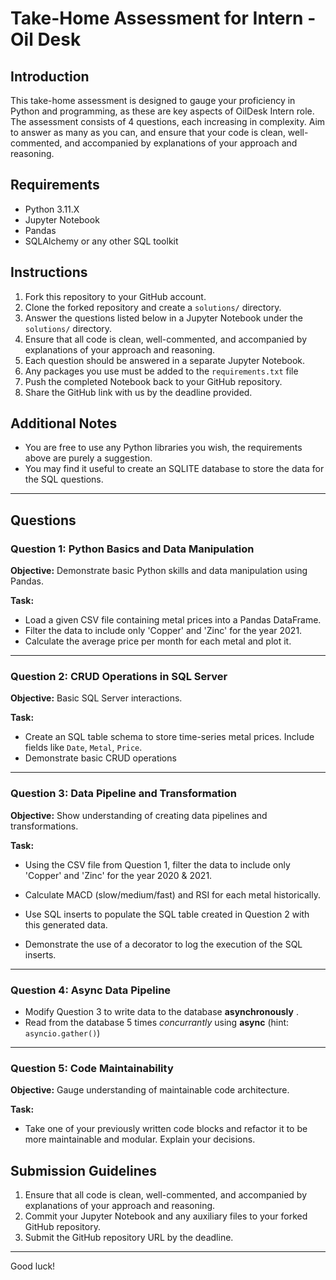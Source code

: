 # Take-Home Assessment for Intern - Oil Desk

## Introduction

This take-home assessment is designed to gauge your proficiency in Python and programming, as these are key aspects of OilDesk Intern role. The assessment consists of 4 questions, each increasing in complexity. Aim to answer as many as you can, and ensure that your code is clean, well-commented, and accompanied by explanations of your approach and reasoning.

## Requirements

- Python 3.11.X
- Jupyter Notebook
- Pandas
- SQLAlchemy or any other SQL toolkit

## Instructions

1. Fork this repository to your GitHub account.
2. Clone the forked repository and create a `solutions/` directory.
3. Answer the questions listed below in a Jupyter Notebook under the `solutions/` directory.
4. Ensure that all code is clean, well-commented, and accompanied by explanations of your approach and reasoning.
5. Each question should be answered in a separate Jupyter Notebook.
6. Any packages you use must be added to the `requirements.txt` file 
7. Push the completed Notebook back to your GitHub repository.
8. Share the GitHub link with us by the deadline provided.

## Additional Notes

- You are free to use any Python libraries you wish, the requirements above are purely a suggestion.
- You may find it useful to create an SQLITE database to store the data for the SQL questions.

---

## Questions

### Question 1: Python Basics and Data Manipulation
**Objective:** Demonstrate basic Python skills and data manipulation using Pandas.

**Task:**
- Load a given CSV file containing metal prices into a Pandas DataFrame.
- Filter the data to include only 'Copper' and 'Zinc' for the year 2021.
- Calculate the average price per month for each metal and plot it.

---

### Question 2: CRUD Operations in SQL Server
**Objective:** Basic SQL Server interactions.

**Task:**
- Create an SQL table schema to store time-series metal prices. Include fields like `Date`, `Metal`, `Price`.
- Demonstrate basic CRUD operations

---

### Question 3: Data Pipeline and Transformation
**Objective:** Show understanding of creating data pipelines and transformations.

**Task:**
- Using the CSV file from Question 1, filter the data to include only 'Copper' and 'Zinc' for the year 2020 & 2021.
- Calculate MACD (slow/medium/fast) and RSI for each metal historically.
- Use SQL inserts to populate the SQL table created in Question 2 with this generated data.

- Demonstrate the use of a decorator to log the execution of the SQL inserts.

---

### Question 4: Async Data Pipeline
- Modify Question 3 to write data to the database **asynchronously** .
- Read from the database 5 times *concurrantly* using **async** (hint: `asyncio.gather()`)

---
### Question 5: Code Maintainability
**Objective:** Gauge understanding of maintainable code architecture.

**Task:**
- Take one of your previously written code blocks and refactor it to be more maintainable and modular. Explain your decisions.



## Submission Guidelines

1. Ensure that all code is clean, well-commented, and accompanied by explanations of your approach and reasoning.
2. Commit your Jupyter Notebook and any auxiliary files to your forked GitHub repository.
3. Submit the GitHub repository URL by the deadline.

---

Good luck!
